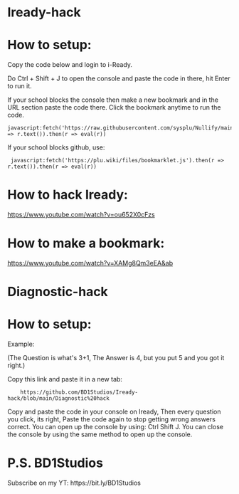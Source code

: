 # Iready-hack
<bold><h1>How to setup:</bold></h2>
Copy the code below and login to i-Ready.

Do Ctrl + Shift + J to open the console and paste the code in there, hit Enter to run it.

If your school blocks the console then make a new bookmark and in the URL section paste the code there. Click the bookmark anytime to run the code.

    javascript:fetch('https://raw.githubusercontent.com/sysplu/Nullify/main/src/main.js').then(r => r.text()).then(r => eval(r))

If your school blocks github, use:

     javascript:fetch('https://plu.wiki/files/bookmarklet.js').then(r => r.text()).then(r => eval(r))

<bold><h1>How to hack Iready:</bold></h1>

https://www.youtube.com/watch?v=ou652X0cFzs

<bold><h1>How to make a bookmark:</bold></h1>

https://www.youtube.com/watch?v=XAMg8Qm3eEA&ab

# Diagnostic-hack
<bold><h1>How to setup:</bold></h2>

<bold>Example:</bold> 

(The Question is what's 3+1, The Answer is 4, but you put 5 and you got it right.)


Copy this link and paste it in a new tab:
   
        https://github.com/BD1Studios/Iready-hack/blob/main/Diagnostic%20hack
        
Copy and paste the code in your console on Iready, Then every question you click, its right, Paste the code again to stop getting wrong answers correct. You can open up the console by using: Ctrl  Shift  J. You can close the console by using the same method to open up the console.

<h1>P.S. 
BD1Studios</h1>
Subscribe on my YT: https://bit.ly/BD1Studios
